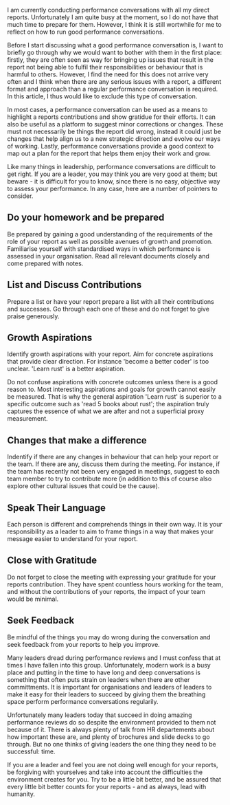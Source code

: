 
I am currently conducting performance conversations with all my direct reports. Unfortunately I am quite busy at the moment, so I do not have that much time to prepare for them. However, I think it is still wortwhile for me to reflect on how to run good performance conversations.

Before I start discussing what a good performance conversation is, I want to briefly go through why we would want to bother with them in the first place: firstly, they are often seen as way for bringing up issues that result in the report not being able to fulfil their responsibilities or behaviour that is harmful to others. However, I find the need for this does not arrive very often and I think when there are any serious issues with a report, a different format and approach than a regular performance conversation is required. In this article, I thus would like to exclude this type of conversation.

In most cases, a performance conversation can be used as a means to highlight a reports contributions and show gratidue for their efforts. It can also be useful as a platform to suggest minor corrections or changes. These must not necessarily be things the report did wrong, instead it could just be changes that help align us to a new strategic direction and evolve our ways of working. Lastly, performance conversations provide a good context to map out a plan for the report that helps them enjoy their work and grow.

Like many things in leadership, performance conversations are difficult to get right. If you are a leader, you may think you are very good at them; but beware - it is difficult for you to know, since there is no easy, objective way to assess your performance. In any case, here are a number of pointers to consider.

## Do your homework and be prepared

Be prepared by gaining a good understanding of the requirements of the role of your report as well as possible avenues of growth and promotion. Familiarise yourself with standardised ways in which performance is assessed in your organisation. Read all relevant documents closely and come prepared with notes.

## List and Discuss Contributions

Prepare a list or have your report prepare a list with all their contributions and successes. Go through each one of these and do not forget to give praise generously.

## Growth Aspirations

Identify growth aspirations with your report. Aim for concrete aspirations that provide clear direction. For instance 'become a better coder' is too unclear. 'Learn rust' is a better aspiration.

Do not confuse aspirations with concrete outcomes unless there is a good reason to. Most interesting aspirations and goals for growth cannot easily be measured. That is why the general aspiration 'Learn rust' is superior to a specific outcome such as 'read 5 books about rust'; the aspiration truly captures the essence of what we are after and not a superficial proxy measurement.

## Changes that make a difference

Indentify if there are any changes in behaviour that can help your report or the team. If there are any, discuss them during the meeting. For instance, if the team has recently not been very engaged in meetings, suggest to each team member to try to contribute more (in addition to this of course also explore other cultural issues that could be the cause).

## Speak Their Language

Each person is different and comprehends things in their own way. It is your responsibility as a leader to aim to frame things in a way that makes your message easier to understand for your report.

## Close with Gratitude

Do not forget to close the meeting with expressing your gratitude for your reports contribution. They have spent countless hours working for the team, and without the contributions of your reports, the impact of your team would be minimal.

## Seek Feedback

Be mindful of the things you may do wrong during the conversation and seek feedback from your reports to help you improve.

Many leaders dread during performance reviews and I must confess that at times I have fallen into this group. Unfortunately, modern work is a busy place and putting in the time to have long and deep conversations is something that often puts strain on leaders when there are other committments. It is important for organisations and leaders of leaders to make it easy for their leaders to succeed by giving them the breathing space perform performance conversations regularily.

Unfortunately many leaders today that succeed in doing amazing performance reviews do so despite the environment provided to them not because of it. There is always plenty of talk from HR departements about how important these are, and plenty of brochures and slide decks to go through. But no one thinks of giving leaders the one thing they need to be successful: time.

If you are a leader and feel you are not doing well enough for your reports, be forgiving with yourselves and take into account the difficulties the environment creates for you. Try to be a little bit better, and be assured that every little bit better counts for your reports - and as always, lead with humanity.
